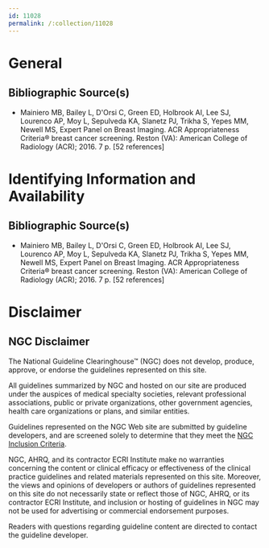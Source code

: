 ```yaml
---
id: 11028
permalink: /:collection/11028
---
```


# General

## Bibliographic Source(s)

- Mainiero MB, Bailey L, D'Orsi C, Green ED, Holbrook AI, Lee SJ, Lourenco AP, Moy L, Sepulveda KA, Slanetz PJ, Trikha S, Yepes MM, Newell MS, Expert Panel on Breast Imaging. ACR Appropriateness Criteria® breast cancer screening. Reston (VA): American College of Radiology (ACR); 2016. 7 p. [52 references]

# Identifying Information and Availability

## Bibliographic Source(s)

- Mainiero MB, Bailey L, D'Orsi C, Green ED, Holbrook AI, Lee SJ, Lourenco AP, Moy L, Sepulveda KA, Slanetz PJ, Trikha S, Yepes MM, Newell MS, Expert Panel on Breast Imaging. ACR Appropriateness Criteria® breast cancer screening. Reston (VA): American College of Radiology (ACR); 2016. 7 p. [52 references]

# Disclaimer

## NGC Disclaimer

The National Guideline Clearinghouse™ (NGC) does not develop, produce, approve, or endorse the guidelines represented on this site.

All guidelines summarized by NGC and hosted on our site are produced under the auspices of medical specialty societies, relevant professional associations, public or private organizations, other government agencies, health care organizations or plans, and similar entities.

Guidelines represented on the NGC Web site are submitted by guideline developers, and are screened solely to determine that they meet the [NGC Inclusion Criteria](/help-and-about/summaries/inclusion-criteria).

NGC, AHRQ, and its contractor ECRI Institute make no warranties concerning the content or clinical efficacy or effectiveness of the clinical practice guidelines and related materials represented on this site. Moreover, the views and opinions of developers or authors of guidelines represented on this site do not necessarily state or reflect those of NGC, AHRQ, or its contractor ECRI Institute, and inclusion or hosting of guidelines in NGC may not be used for advertising or commercial endorsement purposes.

Readers with questions regarding guideline content are directed to contact the guideline developer.

